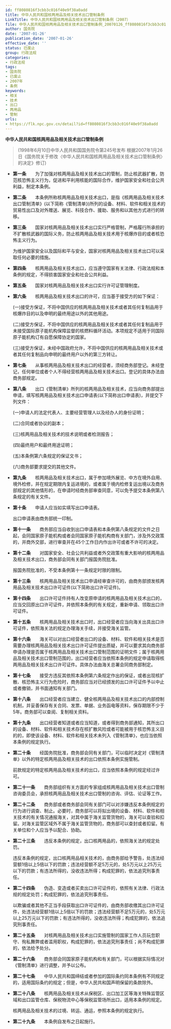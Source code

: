 ```yaml
---
id: ff8080816f3cbb3c016f40e9f38a0add
title: 中华人民共和国核两用品及相关技术出口管制条例
LinkTitle: 中华人民共和国核两用品及相关技术出口管制条例（2007）
file: 中华人民共和国核两用品及相关技术出口管制条例_20070126_ff8080816f3cbb3c016f40e9f38a0add.docx
author: 国务院
date: '2007-01-26'
publication_date: '2007-01-26'
effective_date: ''
status: 已废止
group: 行政法规
categories:
- 行政法规
tags:
- 国务院
- 已废止
- 2007年
- 条例
keywords:
- 相关
- 技术
- 出口
- 两用品
- 管制
urls:
- https://flk.npc.gov.cn/detail?id=ff8080816f3cbb3c016f40e9f38a0add
---
```


**中华人民共和国核两用品及相关技术出口管制条例**

> (1998年6月10日中华人民共和国国务院令第245号发布 根据2007年1月26日《国务院关于修改〈中华人民共和国核两用品及相关技术出口管制条例〉的决定》修订)

- **第一条**　　为了加强对核两用品及相关技术出口的管制，防止核武器扩散，防范核恐怖主义行为，促进和平利用核能的国际合作，维护国家安全和社会公共利益，制定本条例。

- **第二条**　　本条例所称核两用品及相关技术出口，是指《核两用品及相关技术出口管制清单》(以下简称《管制清单》)所列的设备、材料、软件和相关技术的贸易性出口及对外赠送、展览、科技合作、援助、服务和以其他方式进行的转移。

- **第三条**　　国家对核两用品及相关技术出口实行严格管制，严格履行所承担的不扩散核武器的国际义务，防止核两用品及相关技术用于核爆炸目的或者核恐怖主义行为。

  为维护国家安全以及国际和平与安全，国家对核两用品及相关技术出口可以采取任何必要的措施。

- **第四条**　　核两用品及相关技术出口，应当遵守国家有关法律、行政法规和本条例的规定，不得损害国家安全和社会公共利益。

- **第五条**　　国家对核两用品及相关技术出口实行许可证管理制度。

- **第六条**　　核两用品及相关技术出口的许可，应当基于接受方的如下保证：

  (一)接受方保证，不将中国供应的核两用品及相关技术或者其任何复制品用于核爆炸目的以及申明的最终用途以外的其他用途。

  (二)接受方保证，不将中国供应的核两用品及相关技术或者其任何复制品用于未接受国际原子能机构保障监督的核燃料循环活动。本项规定不适用于同国际原子能机构订有自愿保障协定的国家。

  (三)接受方保证，未经中国政府允许，不将中国供应的核两用品及相关技术或者其任何复制品向申明的最终用户以外的第三方转让。

- **第七条**　　从事核两用品及相关技术出口的经营者，须经商务部登记。未经登记，任何单位或者个人不得经营核两用品及相关技术出口。登记的具体办法由商务部规定。

- **第八条**　　出口《管制清单》所列的核两用品及相关技术，应当向商务部提出申请，填写核两用品及相关技术出口申请表(以下简称出口申请表)，并提交下列文件：

  (一)申请人的法定代表人、主要经营管理人以及经办人的身份证明；

  (二)合同或者协议的副本；

  (三)核两用品及相关技术的技术说明或者检测报告；

  (四)最终用户和最终用途证明；

  (五)本条例第六条规定的保证文书；

  (六)商务部要求提交的其他文件。

- **第九条**　　核两用品及相关技术出口，属于参加境外展览、中方在境外自用、境外检修，并在规定期限内复运进境的，或者属于境内检修复运出境以及商务部规定的其他情形的，在申请时经商务部审查同意，可以免予提交本条例第八条规定的有关文件。

- **第十条**　　申请人应当如实填写出口申请表。

  出口申请表由商务部统一印制。

- **第十一条**　　商务部应当自收到出口申请表和本条例第八条规定的文件之日起，会同国家原子能机构或者会同国家原子能机构商有关部门，涉及外交政策的，并商外交部，进行审查并在45个工作日内作出许可或者不许可的决定。

- **第十二条**　　对国家安全、社会公共利益或者外交政策有重大影响的核两用品及相关技术出口，商务部会同有关部门报国务院批准。

  报国务院批准的，不受本条例第十一条规定时限的限制。

- **第十三条**　　核两用品及相关技术出口申请经审查许可的，由商务部颁发核两用品及相关技术出口许可证件(以下简称出口许可证件)。

- **第十四条**　　出口许可证件持有人改变原申请的核两用品及相关技术出口的，应当交回原出口许可证件，并依照本条例的有关规定，重新申请、领取出口许可证件。

- **第十五条**　　核两用品及相关技术出口时，出口经营者应当向海关出具出口许可证件，依照海关法的规定办理海关手续，并接受海关监管。

- **第十六条**　　海关可以对出口经营者出口的设备、材料、软件和相关技术是否需要办理核两用品及相关技术出口许可证件提出质疑，并可以要求其向商务部申请办理是否属于核两用品及相关技术出口管制范围的证明文件；属于核两用品及相关技术出口管制范围的，出口经营者应当依照本条例的规定申请取得核两用品及相关技术出口许可证件。具体办法由海关总署会同商务部制定。

- **第十七条**　　接受方违反其依照本条例第六条规定作出的保证，或者出现核扩散、核恐怖主义行为危险时，商务部应当对已经颁发的出口许可证件予以中止或者撤销，并书面通知有关部门。

- **第十八条**　　出口经营者应当建立、健全核两用品及相关技术出口的内部控制机制，并妥善保存有关合同、发票、单据、业务函电等资料，保存期限不少于5年。商务部可以查阅、复制相关资料。

- **第十九条**　　出口经营者知道或者应当知道，或者得到商务部通知，其所出口的设备、材料、软件和相关技术存在核扩散风险或者可能被用于核恐怖主义目的的，即使该设备、材料、软件和相关技术未列入《管制清单》，也应当依照本条例的规定执行。

- **第二十条**　　经国务院批准，商务部会同有关部门，可以临时决定对《管制清单》以外的特定核两用品及相关技术的出口依照本条例实施管制。

  前款规定的特定核两用品及相关技术的出口，应当依照本条例的规定经过许可。

- **第二十一条**　　商务部组织有关方面的专家组成核两用品及相关技术出口管制咨询委员会，承担核两用品及相关技术出口管制的咨询、评估、论证等工作。

- **第二十二条**　　商务部或者商务部会同有关部门可以对涉嫌违反本条例规定的行为进行调查、制止。必要时，商务部可以将拟出境的设备、材料、软件和相关技术的有关情况通报海关，对其中属于海关监管货物的，海关可以查验和扣留。对海关监管区域外不属于海关监管货物的，商务部可以查封或者扣留。有关单位和个人应当予以配合、协助。

- **第二十三条**　　违反本条例的规定，出口核两用品的，依照海关法的规定处罚。

  违反本条例的规定，出口核两用品相关技术的，由商务部给予警告，处违法经营额1倍以上5倍以下的罚款；违法经营额不足5万元的，处5万元以上25万元以下的罚款；有违法所得的，没收违法所得；构成犯罪的，依法追究刑事责任。

- **第二十四条**　　伪造、变造或者买卖出口许可证件的，依照有关法律、行政法规的规定处罚；构成犯罪的，依法追究刑事责任。

  以欺骗或者其他不正当手段获取出口许可证件的，由商务部收缴其出口许可证件，处违法经营额1倍以上5倍以下的罚款；违法经营额不足5万元的，处5万元以上25万元以下的罚款；有违法所得的，没收违法所得；构成犯罪的，依法追究刑事责任。

- **第二十五条**　　对核两用品及相关技术出口实施管制的国家工作人员玩忽职守、徇私舞弊或者滥用职权，构成犯罪的，依法追究刑事责任；尚不构成犯罪的，依法给予处分。

- **第二十六条**　　商务部会同国家原子能机构和有关部门，可以根据实际情况对《管制清单》进行调整，并予以公布。

- **第二十七条**　　中华人民共和国缔结或者参加的国际条约同本条例有不同规定的，适用国际条约的规定；但是，中华人民共和国声明保留的条款除外。

- **第二十八条**　　核两用品及相关技术从保税区、出口加工区等海关特殊监管区域和出口监管仓库、保税物流中心等保税监管场所出口，适用本条例的规定。

  核两用品及相关技术的过境、转运、通运，参照本条例的规定执行。

- **第二十九条**　　本条例自发布之日起施行。
